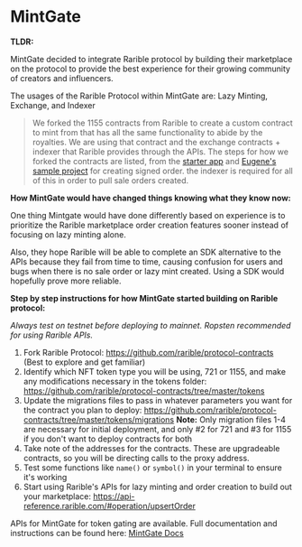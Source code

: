 # MintGate
**TLDR:** 

MintGate decided to integrate Rarible protocol by building their marketplace on the protocol to provide the best experience for their growing community of creators and influencers.

The usages of the Rarible Protocol within MintGate are:
Lazy Minting, Exchange, and Indexer
> We forked the 1155 contracts from Rarible to create a custom contract to mint from that has all the same functionality to abide by the royalties.
We are using that contract and the exchange contracts + indexer that Rarible provides through the APIs.
The steps for how we forked the contracts are listed, from the [starter app](https://github.com/austintgriffith/scaffold-eth/tree/rarible-starter-app) and [Eugene's sample project](https://github.com/rarible/protocol-example) for creating signed order.
the indexer is required for all of this in order to pull sale orders created.

**How MintGate would have changed things knowing what they know now:**

One thing Mintgate would have done differently based on experience is to prioritize the Rarible marketplace order creation features sooner instead of focusing on lazy minting alone. 

Also, they hope Rarible will be able to complete an SDK alternative to the APIs because they fail from time to time, causing confusion for users and bugs when there is no sale order or lazy mint created. Using a SDK would hopefully prove more reliable.  

**Step by step instructions for how MintGate started building on Rarible protocol:**

*Always test on testnet before deploying to mainnet. Ropsten recommended for using Rarible APIs.*

1. Fork Rarible Protocol: https://github.com/rarible/protocol-contracts (Best to explore and get familiar)
2. Identify which NFT token type you will be using, 721 or 1155, and make any modifications necessary in the tokens folder: https://github.com/rarible/protocol-contracts/tree/master/tokens
3. Update the migrations files to pass in whatever parameters you want for the contract you plan to deploy: https://github.com/rarible/protocol-contracts/tree/master/tokens/migrations
      **Note:** Only migration files 1-4 are necessary for initial deployment, and only #2 for 721 and #3 for 1155 if you don't want to deploy contracts for both
4. Take note of the addresses for the contracts. These are upgradeable contracts, so you will be directing calls to the proxy address. 
5. Test some functions like `name()` or `symbol()` in your terminal to ensure it's working
6. Start using Rarible's APIs for lazy minting and order creation to build out your marketplace: https://api-reference.rarible.com/#operation/upsertOrder

APIs for MintGate for token gating are available.
Full documentation and instructions can be found here:
[MintGate Docs](https://mintgate.gitbook.io/mintgate-docs/)
